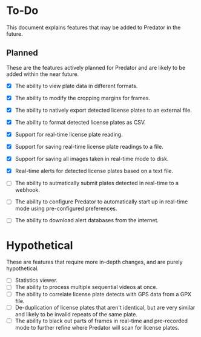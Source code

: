 # To-Do

This document explains features that may be added to Predator in the future.


## Planned

These are the features actively planned for Predator and are likely to be added within the near future.

- [X] The ability to view plate data in different formats.
- [X] The ability to modify the cropping margins for frames.
- [X] The ability to natively export detected license plates to an external file.
- [X] The ability to format detected license plates as CSV.
- [X] Support for real-time license plate reading.
- [X] Support for saving real-time license plate readings to a file.
- [X] Support for saving all images taken in real-time mode to disk.
- [X] Real-time alerts for detected license plates based on a text file.
- [ ] The ability to autmatically submit plates detected in real-time to a webhook.
- [ ] The ability to configure Predator to automatically start up in real-time mode using pre-configured preferences.
- [ ] The ability to download alert databases from the internet.


# Hypothetical

These are features that require more in-depth changes, and are purely hypothetical.

- [ ] Statistics viewer.
- [ ] The ability to process multiple sequential videos at once.
- [ ] The ability to correlate license plate detects with GPS data from a GPX file.
- [ ] De-duplication of license plates that aren't identical, but are very similar and likely to be invalid repeats of the same plate.
- [ ] The ability to black out parts of frames in real-time and pre-recorded mode to further refine where Predator will scan for license plates.
